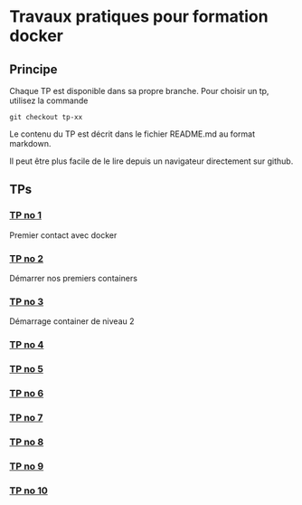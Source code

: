 # Travaux pratiques pour formation docker

## Principe
Chaque TP est disponible dans sa propre branche.
Pour choisir un tp, utilisez la commande
```
git checkout tp-xx
```

Le contenu du TP est décrit dans le fichier README.md au format markdown.

Il peut être plus facile de le lire depuis un navigateur directement sur github.


## TPs

### [TP no 1](https://github.com/jcanongfi/docker_tp/tree/tp-01)
Premier contact avec docker

### [TP no 2](https://github.com/jcanongfi/docker_tp/tree/tp-02)
Démarrer nos premiers containers

### [TP no 3](https://github.com/jcanongfi/docker_tp/tree/tp-03)
Démarrage container de niveau 2

### [TP no 4](https://github.com/jcanongfi/docker_tp/tree/tp-04)

### [TP no 5](https://github.com/jcanongfi/docker_tp/tree/tp-05)

### [TP no 6](https://github.com/jcanongfi/docker_tp/tree/tp-06)

### [TP no 7](https://github.com/jcanongfi/docker_tp/tree/tp-07)

### [TP no 8](https://github.com/jcanongfi/docker_tp/tree/tp-08)

### [TP no 9](https://github.com/jcanongfi/docker_tp/tree/tp-09)

### [TP no 10](https://github.com/jcanongfi/docker_tp/tree/tp-10)

